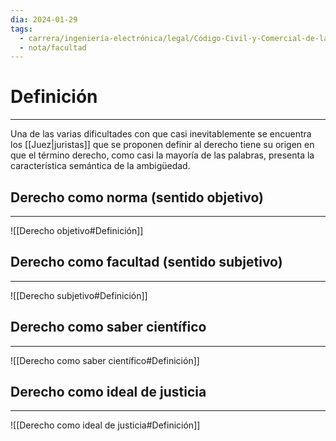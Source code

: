 ```yaml
---
dia: 2024-01-29
tags:
  - carrera/ingeniería-electrónica/legal/Código-Civil-y-Comercial-de-la-Nación
  - nota/facultad
---
```

# Definición
---
Una de las varias dificultades con que casi inevitablemente se encuentra los [[Juez|juristas]] que se proponen definir al derecho tiene su origen en que el término derecho, como casi la mayoría de las palabras, presenta la característica semántica de la ambigüedad.

## Derecho como norma (sentido objetivo)
---
![[Derecho objetivo#Definición]]

## Derecho como facultad (sentido subjetivo)
---
![[Derecho subjetivo#Definición]]

## Derecho como saber científico
---
![[Derecho como saber científico#Definición]]

## Derecho como ideal de justicia
---
![[Derecho como ideal de justicia#Definición]]